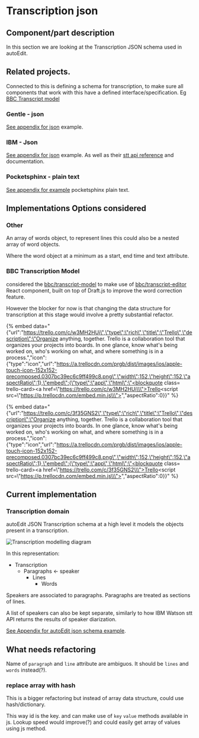 # Transcription json

## Component/part description

In this section we are looking at the Transcription JSON schema used in autoEdit.

## Related projects.

Connected to this is defining a schema for transcription, to make sure all components that work with this have a defined interface/specification. Eg [BBC Transcript model](https://github.com/bbc/transcript-model)

### Gentle - json

[See appendix for json](../../appendix-data-structures/gentle-json-transcription-specs.md) example.

### IBM - Json

[See appendix for json](../../appendix-data-structures/ibm-watson-json-specs.md) example. As well as their [stt api reference](https://www.ibm.com/watson/developercloud/speech-to-text/api/v1/) and documentation.

### Pocketsphinx  - plain text

[See appendix for example](../../appendix-data-structures/pocketsphinx-results.md) pocketsphinx plain text.

## Implementations Options considered

### Other

An array of words object, to represent lines this could also be a nested array of word objects.

Where the word object at a minimum as a start, end time and text attribute.

### BBC Transcription Model

considered the [bbc/transcript-model](https://github.com/bbc/transcript-model) to make use of [bbc/transcript-editor](https://github.com/bbc/transcript-editor) React component, built on top of Draft.js to improve the word correction feature. 

However  the blocker for now is that changing the data structure for transcription at this stage would involve a pretty substantial refactor. 

{% embed data="{\"url\":\"https://trello.com/c/w3MH2HUi\",\"type\":\"rich\",\"title\":\"Trello\",\"description\":\"Organize anything, together. Trello is a collaboration tool that organizes your projects into boards. In one glance, know what\'s being worked on, who\'s working on what, and where something is in a process.\",\"icon\":{\"type\":\"icon\",\"url\":\"https://a.trellocdn.com/prgb/dist/images/ios/apple-touch-icon-152x152-precomposed.0307bc39ec6c9ff499c8.png\",\"width\":152,\"height\":152,\"aspectRatio\":1},\"embed\":{\"type\":\"app\",\"html\":\"<blockquote class= trello-card><a href=\\\"https://trello.com/c/w3MH2HUi\\\">Trello</a></blockquote><script src=\\\"https://p.trellocdn.com/embed.min.js\\\"></script>\",\"aspectRatio\":0}}" %}

{% embed data="{\"url\":\"https://trello.com/c/3f35GNS2\",\"type\":\"rich\",\"title\":\"Trello\",\"description\":\"Organize anything, together. Trello is a collaboration tool that organizes your projects into boards. In one glance, know what\'s being worked on, who\'s working on what, and where something is in a process.\",\"icon\":{\"type\":\"icon\",\"url\":\"https://a.trellocdn.com/prgb/dist/images/ios/apple-touch-icon-152x152-precomposed.0307bc39ec6c9ff499c8.png\",\"width\":152,\"height\":152,\"aspectRatio\":1},\"embed\":{\"type\":\"app\",\"html\":\"<blockquote class= trello-card><a href=\\\"https://trello.com/c/3f35GNS2\\\">Trello</a></blockquote><script src=\\\"https://p.trellocdn.com/embed.min.js\\\"></script>\",\"aspectRatio\":0}}" %}

## Current implementation

### Transcription domain

autoEdit JSON Transcription schema at a high level it models the objects present in a transcription.

![Transcription modelling diagram](../../.gitbook/assets/transcription-modelling.png)

In this representation:

* Transcription 
  * Paragraphs  ← speaker 
    * Lines 
      * Words 

Speakers are associated to paragraphs. Paragraphs are treated as sections of lines.

A list of speakers can also be kept separate, similarly to how IBM Watson stt API returns the results of speaker diarization.

[See Appendix for autoEdit json schema example](../../appendix-data-structures/autoedit-transcription-json.md).

## What needs refactoring

Name of `paragraph` and `line` attribute are ambiguos. It should be `lines` and `words` instead\(?\).

### replace array with hash

This is a bigger refactoring but instead of array data structure, could use hash/dictionary.

This way id is the key. and can make use of `key` `value` methods available in js. Lookup speed would improve\(?\) and could easily get array of values using js method. 

